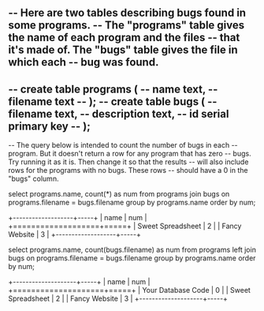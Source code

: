 -- Here are two tables describing bugs found in some programs.
-- The "programs" table gives the name of each program and the files
-- that it's made of.  The "bugs" table gives the file in which each
-- bug was found.
--
-- create table programs (
--    name text,
--    filename text
-- );
-- create table bugs (
--    filename text,
--    description text,
--    id serial primary key
-- );
--
-- The query below is intended to count the number of bugs in each
-- program. But it doesn't return a row for any program that has zero
-- bugs. Try running it as it is.  Then change it so that the results
-- will also include rows for the programs with no bugs.  These rows
-- should have a 0 in the "bugs" column.

select programs.name, count(*) as num
   from programs join bugs
        on programs.filename = bugs.filename
   group by programs.name
   order by num;

+-------------------+-----+
|              name | num |
+===================+=====+
| Sweet Spreadsheet |   2 |
|     Fancy Website |   3 |
+-------------------+-----+




select programs.name, count(bugs.filename) as num
   from programs left join bugs
        on programs.filename = bugs.filename
   group by programs.name
   order by num;



+--------------------+-----+
|               name | num |
+====================+=====+
| Your Database Code |   0 |
|  Sweet Spreadsheet |   2 |
|      Fancy Website |   3 |
+--------------------+-----+


